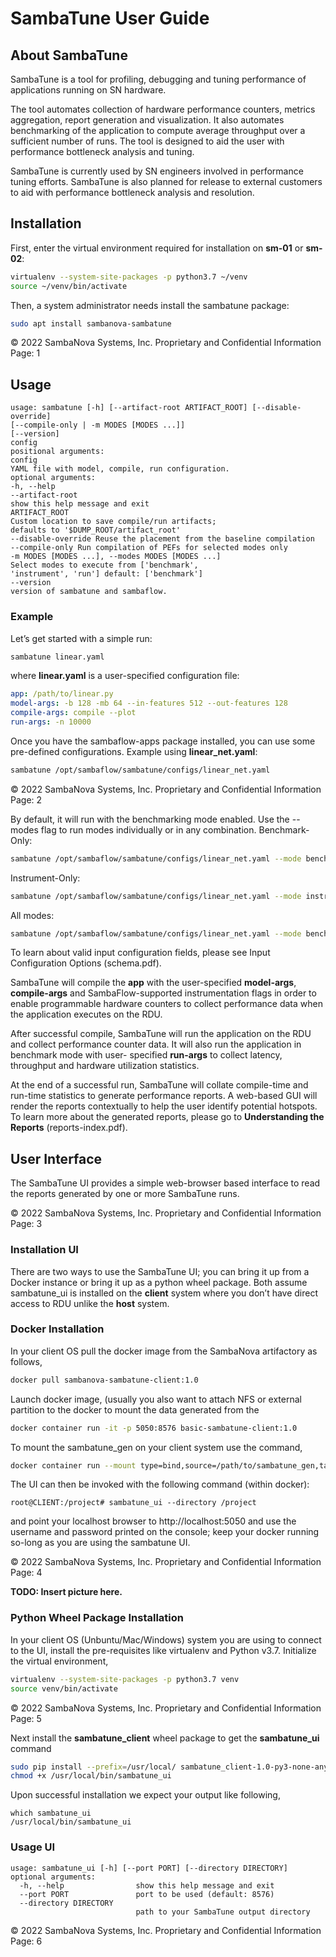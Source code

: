 # SambaTune User Guide

## About SambaTune

SambaTune is a tool for profiling, debugging and tuning performance of applications
running on SN hardware.

The tool automates collection of hardware performance counters, metrics aggregation,
report generation and visualization. It also automates benchmarking of the application
to compute average throughput over a sufficient number of runs. The tool is designed to
aid the user with performance bottleneck analysis and tuning.

SambaTune is currently used by SN engineers involved in performance tuning efforts.
SambaTune is also planned for release to external customers to aid with performance
bottleneck analysis and resolution.

## Installation

First, enter the virtual environment required for installation on **sm-01** or **sm-02**:

```bash
virtualenv --system-site-packages -p python3.7 ~/venv
source ~/venv/bin/activate
```

Then, a system administrator needs install the sambatune package:

```bash
sudo apt install sambanova-sambatune
```

© 2022 SambaNova Systems, Inc. Proprietary and Confidential Information
Page: 1

## Usage

```console
usage: sambatune [-h] [--artifact-root ARTIFACT_ROOT] [--disable-override]
[--compile-only | -m MODES [MODES ...]]
[--version]
config
positional arguments:
config
YAML file with model, compile, run configuration.
optional arguments:
-h, --help
--artifact-root
show this help message and exit
ARTIFACT_ROOT
Custom location to save compile/run artifacts;
defaults to '$DUMP_ROOT/artifact_root'
--disable-override Reuse the placement from the baseline compilation
--compile-only Run compilation of PEFs for selected modes only
-m MODES [MODES ...], --modes MODES [MODES ...]
Select modes to execute from ['benchmark',
'instrument', 'run'] default: ['benchmark']
--version
version of sambatune and sambaflow.
```

### Example

Let’s get started with a simple run:

```bash
sambatune linear.yaml
```

where **linear.yaml** is a user-specified configuration file:

```yaml
app: /path/to/linear.py
model-args: -b 128 -mb 64 --in-features 512 --out-features 128
compile-args: compile --plot
run-args: -n 10000
```

Once you have the sambaflow-apps package installed, you can use some pre-defined
configurations. Example using **linear_net.yaml**:

```bash
sambatune /opt/sambaflow/sambatune/configs/linear_net.yaml
```

© 2022 SambaNova Systems, Inc. Proprietary and Confidential Information
Page: 2

By default, it will run with the benchmarking mode enabled. Use the --modes flag to run
modes individually or in any combination.
Benchmark-Only:

```bash
sambatune /opt/sambaflow/sambatune/configs/linear_net.yaml --mode benchmark#
```

Instrument-Only:

```bash
sambatune /opt/sambaflow/sambatune/configs/linear_net.yaml --mode instrument#
```

All modes:

```bash
sambatune /opt/sambaflow/sambatune/configs/linear_net.yaml --mode benchmark instrument run#
```

To learn about valid input configuration fields, please see Input Configuration Options (schema.pdf).

SambaTune will compile the **app** with the user-specified **model-args**, **compile-args**
and SambaFlow-supported instrumentation flags in order to enable programmable
hardware counters to collect performance data when the application executes on the
RDU.

After successful compile, SambaTune will run the application on the RDU and collect
performance counter data. It will also run the application in benchmark mode with user-
specified **run-args** to collect latency, throughput and hardware utilization statistics.

At the end of a successful run, SambaTune will collate compile-time and run-time
statistics to generate performance reports. A web-based GUI will render the reports
contextually to help the user identify potential hotspots. To learn more about the
generated reports, please go to **Understanding the Reports** (reports-index.pdf).

## User Interface

The SambaTune UI provides a simple web-browser based interface to read the reports
generated by one or more SambaTune runs.

© 2022 SambaNova Systems, Inc. Proprietary and Confidential Information
Page: 3

### Installation UI

There are two ways to use the SambaTune UI; you can bring it up from a Docker
instance or bring it up as a python wheel package. Both assume sambatune_ui is
installed on the **client** system where you don’t have direct access to RDU unlike the **host**
system.

### Docker Installation

In your client OS pull the docker image from the SambaNova artifactory as follows,

```bash
docker pull sambanova-sambatune-client:1.0
```

Launch docker image, (usually you also want to attach NFS or external partition to the
docker to mount the data generated from the

```bash
docker container run -it -p 5050:8576 basic-sambatune-client:1.0
```

To mount the sambatune_gen on your client system use the command,

```bash
docker container run --mount type=bind,source=/path/to/sambatune_gen,target =/project -it -p 5050:8576 basic-sambatune-client:1.0
```

The UI can then be invoked with the following command (within docker):

```docker
root@CLIENT:/project# sambatune_ui --directory /project
```

and point your localhost browser to http://localhost:5050 and use the username and
password printed on the console; keep your docker running so-long as you are using the
sambatune UI.

© 2022 SambaNova Systems, Inc. Proprietary and Confidential Information
Page: 4

**TODO: Insert picture here.**

### Python Wheel Package Installation

In your client OS (Unbuntu/Mac/Windows) system you are using to connect to the UI,
install the pre-requisites like virtualenv and Python v3.7. Initialize the virtual
environment,

```bash
virtualenv --system-site-packages -p python3.7 venv
source venv/bin/activate
```

© 2022 SambaNova Systems, Inc. Proprietary and Confidential Information
Page: 5

Next install the **sambatune_client** wheel package to get the **sambatune_ui** command

```bash
sudo pip install --prefix=/usr/local/ sambatune_client-1.0-py3-none-any.whl
chmod +x /usr/local/bin/sambatune_ui
```

Upon successful installation we expect your output like following,

```console
which sambatune_ui
/usr/local/bin/sambatune_ui
```

### Usage UI

```console
usage: sambatune_ui [-h] [--port PORT] [--directory DIRECTORY]
optional arguments:
  -h, --help                show this help message and exit
  --port PORT               port to be used (default: 8576)
  --directory DIRECTORY
                            path to your SambaTune output directory
```

© 2022 SambaNova Systems, Inc. Proprietary and Confidential Information
Page: 6

